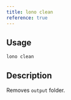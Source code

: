 ```yaml
---
title: lono clean
reference: true
---
```


## Usage

    lono clean

## Description

Removes `output` folder.
